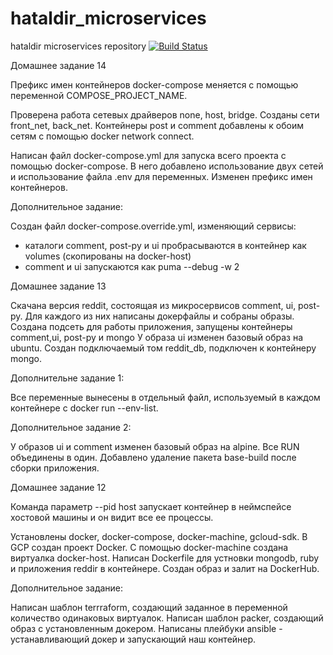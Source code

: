 # hataldir_microservices
hataldir microservices repository
[![Build Status](https://travis-ci.com/Otus-DevOps-2020-02/hataldir_microservices.svg?branch=master)](https://travis-ci.com/Otus-DevOps-2020-02/hataldir_microservices)

Домашнее задание 14

Префикс имен контейнеров docker-compose меняется с помощью переменной COMPOSE_PROJECT_NAME.

Проверена работа сетевых драйверов none, host, bridge. 
Созданы сети front_net, back_net. Контейнеры post и comment добавлены к обоим сетям с помощью docker network connect.

Написан файл docker-compose.yml для запуска всего проекта с помощью docker-compose.
В него добавлено использование двух сетей и использование файла .env для переменных. Изменен префикс имен контейнеров.

Дополнительное задание:

Создан файл docker-compose.override.yml, изменяющий сервисы:
- каталоги comment, post-py и ui пробрасываются в контейнер как volumes (скопированы на docker-host) 
- comment и ui запускаются как puma --debug -w 2



Домашнее задание 13

Скачана версия reddit, состоящая из микросервисов comment, ui, post-py. Для каждого из них написаны докерфайлы и собраны образы.
Создана подсеть для работы приложения, запущены контейнеры comment,ui, post-py и mongo
У образа ui изменен базовый образ на ubuntu.
Создан подключаемый том reddit_db, подключен к контейнеру mongo.


Дополнительне задание 1:

Все переменные вынесены в отдельный файл, используемый в каждом контейнере с docker run --env-list.

Дополнительное задание 2:

У образов ui и comment изменен базовый образ на alpine.
Все RUN объединены в один.
Добавлено удаление пакета base-build после сборки приложения.




Домашнее задание 12

Команда параметр --pid host запускает контейнер в неймспейсе хостовой машины и он видит все ее процессы.

Установлены docker, docker-compose, docker-machine, gcloud-sdk. В GCP создан 
проект Docker.
С помощью docker-machine создана виртуалка docker-host.
Написан Dockerfile для устновки mongodb, ruby и приложения reddir в контейнере.
Создан образ и залит на DockerHub.

Дополнительное задание:

Написан шаблон terrraform, создающий заданное в переменной количество одинаковых виртуалок.
Написан шаблон packer, создающий образ с установленным докером.
Написаны плейбуки ansible -  устанавливающий докер и запускающий наш контейнер.


